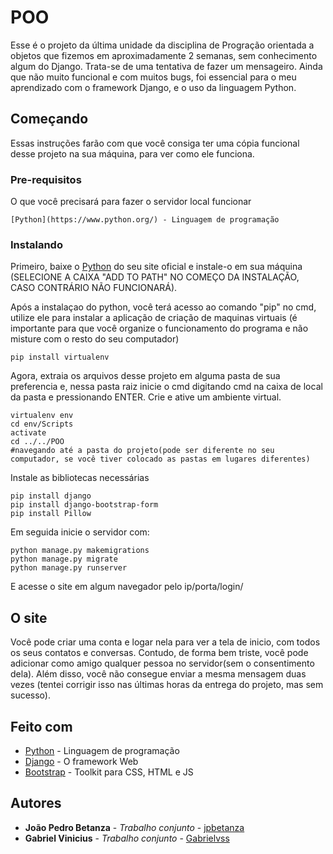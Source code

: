 # POO

Esse é o projeto da última unidade da disciplina de Progração orientada a objetos que fizemos em aproximadamente 2 semanas, sem conhecimento algum do Django. Trata-se de uma tentativa de fazer um mensageiro. Ainda que não muito funcional e com muitos bugs, foi essencial para o meu aprendizado com o framework Django, e o uso da linguagem Python.

## Começando

Essas instruções farão com que você consiga ter uma cópia funcional desse projeto na sua máquina, para ver como ele funciona.

### Pre-requisitos

O que você precisará para fazer o servidor local funcionar

```
[Python](https://www.python.org/) - Linguagem de programação
```

### Instalando

Primeiro, baixe o [Python](https://www.python.org/) do seu site oficial e instale-o em sua máquina (SELECIONE A CAIXA "ADD TO PATH" NO COMEÇO DA INSTALAÇÃO, CASO CONTRÁRIO NÃO FUNCIONARÁ).

Após a instalaçao do python, você terá acesso ao comando "pip" no cmd, utilize ele para instalar a aplicação de criação de maquinas virtuais (é importante para que você organize o funcionamento do programa e não misture com o resto do seu computador)

```
pip install virtualenv
```

Agora, extraia os arquivos desse projeto em alguma pasta de sua preferencia e, nessa pasta raiz inicie o cmd digitando cmd na caixa de local da pasta e pressionando ENTER.
Crie e ative um ambiente virtual.

```
virtualenv env
cd env/Scripts
activate
cd ../../POO
#navegando até a pasta do projeto(pode ser diferente no seu computador, se você tiver colocado as pastas em lugares diferentes)
```

Instale as bibliotecas necessárias

```
pip install django
pip install django-bootstrap-form
pip install Pillow
```

Em seguida inicie o servidor com:

```
python manage.py makemigrations
python manage.py migrate
python manage.py runserver
```

E acesse o site em algum navegador pelo ip/porta/login/

## O site

Você pode criar uma conta e logar nela para ver a tela de inicio, com todos os seus contatos e conversas.
Contudo, de forma bem triste, você pode adicionar como amigo qualquer pessoa no servidor(sem o consentimento dela). Além disso, você não consegue enviar a mesma mensagem duas vezes (tentei corrigir isso nas últimas horas da entrega do projeto, mas sem sucesso).

## Feito com

* [Python](https://www.python.org/) - Linguagem de programação
* [Django](https://www.djangoproject.com/) - O framework Web
* [Bootstrap](https://getbootstrap.com/) - Toolkit para CSS, HTML e JS

## Autores

* **João Pedro Betanza** - *Trabalho conjunto* - [jpbetanza](https://github.com/jpbetanza)
* **Gabriel Vinicius** - *Trabalho conjunto* - [Gabrielvss](https://github.com/Gabrielvss)

